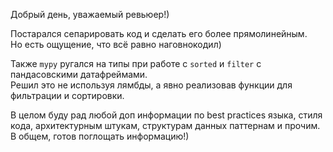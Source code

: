 Добрый день, уважаемый ревьюер!)

Постарался сепарировать код и сделать его более прямолинейным.<br> 
Но есть ощущение, что всё равно наговнокодил)

Также `mypy` ругался на типы при работе с `sorted` и `filter` с пандасовскими датафреймами.<br>
Решил это не используя лямбды, а явно реализовав функции для фильтрации и сортировки.

В целом буду рад любой доп информации по best practices языка, стиля кода, архитектурным штукам, 
структурам данных паттернам и прочим.<br>
В общем, готов поглощать информацию!)